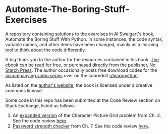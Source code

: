 # Automate-The-Boring-Stuff-Exercises
A repository containing solutions to the exercises in Al Sweigart's book, Automate the Boring Stuff With Python. In some instances, the code syntax, variable names, and other items have been changed, mainly as a learning tool to think about the code differently.

A big thank you to the author for the resources contained in his book. [The ebook](https://automatetheboringstuff.com/) can be read for free, or purchased directly from the publisher, [No Starch Press](https://nostarch.com/automatestuff2). The author occasionally posts free download codes for the [accompanying video series](https://www.udemy.com/course/automate/learn/lecture/3309062#overview) over on the subreddit [r/learnpython](https://www.reddit.com/r/learnpython/).

As listed on the [author's website](https://inventwithpython.com/), the book is licensed under a creative commons license. 

Some code in this repo has been submitted at the Code Review section on Stack Exchange, listed as follows: 
1. An [expanded version](https://github.com/ajoh504/Automate-The-Boring-Stuff-Exercises/blob/main/CH%204%20Lists/10_character_picture_grid2.py) of the Character Picture Grid problem from Ch. 4. See the code review [here](https://codereview.stackexchange.com/questions/267666/expanding-on-a-problem-from-automate-the-boring-stuff).
2. [Password strength checker](https://github.com/ajoh504/Automate-The-Boring-Stuff-Exercises/blob/main/CH%207%20Pattern%20Matching%20With%20Regular%20Expressions/04_password_strengh.py) from Ch. 7. See the code review [here](https://codereview.stackexchange.com/questions/275268/automate-the-boring-stuff-ch-7-password-strength-test).
